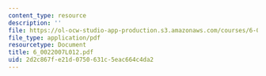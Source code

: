 ```yaml
---
content_type: resource
description: ''
file: https://ol-ocw-studio-app-production.s3.amazonaws.com/courses/6-002-circuits-and-electronics-spring-2007/2d2c867fe21d0750631c5eac664c4da2_6_0022007L012.pdf
file_type: application/pdf
resourcetype: Document
title: 6_0022007L012.pdf
uid: 2d2c867f-e21d-0750-631c-5eac664c4da2
---
```

